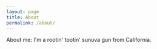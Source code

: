 ```yaml
---
layout: page
title: About
permalink: /about/
---
```


About me: I'm a rootin' tootin' sunuva gun from California.
